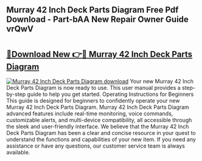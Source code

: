 ## Murray 42 Inch Deck Parts Diagram Free Pdf Download - Part-bAA New Repair Owner Guide vrQwV

# <h2><a href="http://dfmmffx.blite.top/?on=Murray+42+Inch+Deck+Parts+Diagram">🔗Download New 👉🔴 Murray 42 Inch Deck Parts Diagram</a></h2>

[![Murray 42 Inch Deck Parts Diagram download](https://i.imgur.com/lujVjoI.png)](http://dfmmffx.blite.top/?on=Murray+42+Inch+Deck+Parts+Diagram)
Your new Murray 42 Inch Deck Parts Diagram is now ready to use. This user manual provides a step-by-step guide to help you get started. Operating Instructions for Beginners This guide is designed for beginners to confidently operate your new Murray 42 Inch Deck Parts Diagram. Murray 42 Inch Deck Parts Diagram advanced features include real-time monitoring, voice commands, customizable alerts, and multi-device compatibility, all accessible through the sleek and user-friendly interface. We believe that the Murray 42 Inch Deck Parts Diagram has been a clear and concise resource in your quest to understand the functions and capabilities of your new item. If you need any assistance or have any questions, our customer service team is always available.
